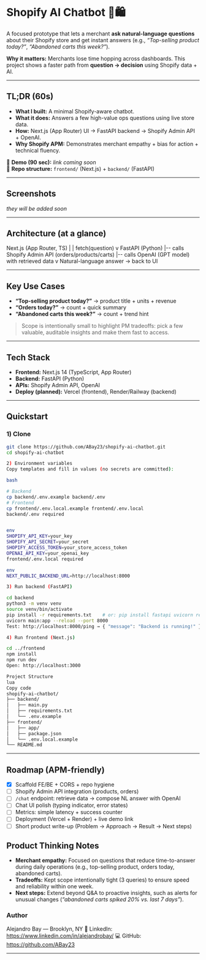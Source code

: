 # Shopify AI Chatbot 🤖🛍️

A focused prototype that lets a merchant **ask natural-language questions** about their Shopify store and get instant answers (e.g., _“Top-selling product today?”_, _“Abandoned carts this week?”_).

**Why it matters:** Merchants lose time hopping across dashboards. This project shows a faster path from **question → decision** using Shopify data + AI.

---

## TL;DR (60s)

- **What I built:** A minimal Shopify-aware chatbot.
- **What it does:** Answers a few high-value ops questions using live store data.
- **How:** Next.js (App Router) UI → FastAPI backend → Shopify Admin API + OpenAI.
- **Why Shopify APM:** Demonstrates merchant empathy + bias for action + technical fluency.

🎥 **Demo (90 sec):** _link coming soon_  
📂 **Repo structure:** `frontend/` (Next.js) + `backend/` (FastAPI)

---

## Screenshots

_they will be
added soon_

---

## Architecture (at a glance)

Next.js (App Router, TS)
|
| fetch(question)
v
FastAPI (Python)
|-- calls Shopify Admin API (orders/products/carts)
|-- calls OpenAI (GPT model) with retrieved data
v
Natural-language answer → back to UI

---

## Key Use Cases

- **“Top-selling product today?”** → product title + units + revenue
- **“Orders today?”** → count + quick summary
- **“Abandoned carts this week?”** → count + trend hint

> Scope is intentionally small to highlight PM tradeoffs: pick a few valuable, auditable insights and make them fast to access.

---

## Tech Stack

- **Frontend:** Next.js 14 (TypeScript, App Router)
- **Backend:** FastAPI (Python)
- **APIs:** Shopify Admin API, OpenAI
- **Deploy (planned):** Vercel (frontend), Render/Railway (backend)

---

## Quickstart

### 1) Clone

```bash
git clone https://github.com/ABay23/shopify-ai-chatbot.git
cd shopify-ai-chatbot

2) Environment variables
Copy templates and fill in values (no secrets are committed):

bash

# Backend
cp backend/.env.example backend/.env
# Frontend
cp frontend/.env.local.example frontend/.env.local
backend/.env required


env
SHOPIFY_API_KEY=your_key
SHOPIFY_API_SECRET=your_secret
SHOPIFY_ACCESS_TOKEN=your_store_access_token
OPENAI_API_KEY=your_openai_key
frontend/.env.local required

env
NEXT_PUBLIC_BACKEND_URL=http://localhost:8000

3) Run backend (FastAPI)

cd backend
python3 -m venv venv
source venv/bin/activate
pip install -r requirements.txt    # or: pip install fastapi uvicorn requests openai python-dotenv
uvicorn main:app --reload --port 8000
Test: http://localhost:8000/ping → { "message": "Backend is running!" }

4) Run frontend (Next.js)

cd ../frontend
npm install
npm run dev
Open: http://localhost:3000

Project Structure
lua
Copy code
shopify-ai-chatbot/
├── backend/
│   ├── main.py
│   ├── requirements.txt
│   └── .env.example
├── frontend/
│   ├── app/
│   ├── package.json
│   └── .env.local.example
└── README.md
```

---

## Roadmap (APM-friendly)

- [x] Scaffold FE/BE + CORS + repo hygiene
- [ ] Shopify Admin API integration (products, orders)
- [ ] `/chat` endpoint: retrieve data → compose NL answer with OpenAI
- [ ] Chat UI polish (typing indicator, error states)
- [ ] Metrics: simple latency + success counter
- [ ] Deployment (Vercel + Render) + live demo link
- [ ] Short product write-up (Problem → Approach → Result → Next steps)

## Product Thinking Notes

- **Merchant empathy:** Focused on questions that reduce time-to-answer during daily operations (e.g., top-selling product, orders today, abandoned carts).
- **Tradeoffs:** Kept scope intentionally tight (3 queries) to ensure speed and reliability within one week.
- **Next steps:** Extend beyond Q&A to proactive insights, such as alerts for unusual changes (_“abandoned carts spiked 20% vs. last 7 days”_).

### Author

Alejandro Bay — Brooklyn, NY
🔗 LinkedIn: https://www.linkedin.com/in/alejandrobay/
💻 GitHub: https://github.com/ABay23

---

